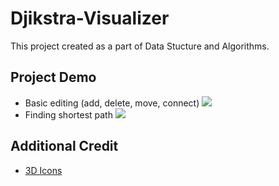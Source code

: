 # Djikstra-Visualizer
This project created as a part of Data Stucture and Algorithms.

## Project Demo
* Basic editing (add, delete, move, connect)
![](Images/basic-editing.gif)
* Finding shortest path
![](Images/find-path.gif)

## Additional Credit
* [3D Icons](https://www.figma.com/file/VKfXgNxUZGPRWVy0SSJwaZ/3dicons---Open-source-3D-icon-library-(Community))